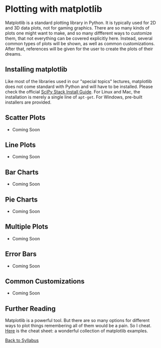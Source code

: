 # Plotting with matplotlib

Matplotlib is a standard plotting library in Python. It is typically used for 2D and 3D data plots, not for gaming graphics. There are so many kinds of plots one might want to make, and so many diffferent ways to customize them, that not everything can be covered explicitly here. Instead, several common types of plots will be shown, as well as common customizations. After that, references will be given for the user to create the plots of their dreams.

## Installing matplotlib

Like most of the libraries used in our "special topics" lectures, matplotlib does not come standard with Python and will have to be installed. Please check the official [SciPy Stack Install Guide](http://www.scipy.org/install.html). For Linux and Mac, the installation is merely a single line of `apt-get`. For Windows, pre-built installers are provided.

## Scatter Plots

 * Coming Soon

## Line Plots

 * Coming Soon

## Bar Charts

 * Coming Soon

## Pie Charts

 * Coming Soon

## Multiple Plots

 * Coming Soon

## Error Bars

 * Coming Soon

## Common Customizations

 * Coming Soon


## Further Reading

Matplotlib is a powerful tool. But there are so many options for different ways to plot things remembering all of them would be a pain. So I cheat. [Here](http://matplotlib.org/gallery.html) is the cheat sheet: a wonderful collection of matplotlib examples.


[Back to Syllabus](../../README.md)
